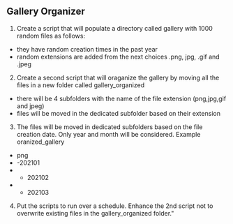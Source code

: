 ## Gallery Organizer

1. Create a script that will populate a directory called gallery with 1000 random files as follows:
- they have random creation times in the past year
- random extensions are added from the next choices .png, jpg, .gif and .jpeg

2. Create a second script that will oraganize the gallery by moving all the files in a new folder called gallery_organized
- there will be 4 subfolders with the name of the file extension (png,jpg,gif and jpeg)
- files will be moved in the dedicated subfolder based on their extension

3. The files will be moved in dedicated subfolders based on the file creation date. Only year and month will be considered. Example
oranized_gallery
- png
- -202101
- - 202102
- - 202103

4. Put the scripts to run over a schedule. Enhance the 2nd script not to overwrite existing files in the gallery_organized folder."
